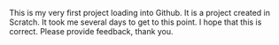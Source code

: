 This is my very first project loading into Github.
It is a project created in Scratch.
It took me several days to get to this point.
I hope that this is correct.
Please provide feedback, thank you.
